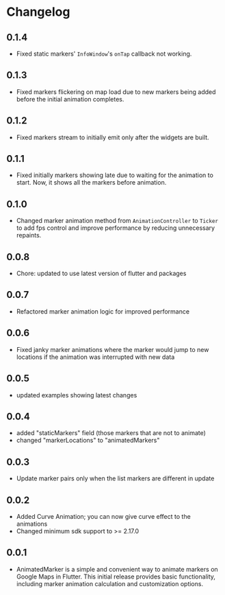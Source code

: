 # Changelog

## 0.1.4

* Fixed static markers' `InfoWindow`'s `onTap` callback not working.

## 0.1.3

* Fixed markers flickering on map load due to new markers being added before the initial animation completes.

## 0.1.2

* Fixed markers stream to initially emit only after the widgets are built.

## 0.1.1

* Fixed initially markers showing late due to waiting for the animation to start. Now, it shows all the markers before animation.

## 0.1.0

* Changed marker animation method from `AnimationController` to `Ticker` to add fps control and improve performance by reducing unnecessary repaints.

## 0.0.8

* Chore: updated to use latest version of flutter and packages

## 0.0.7

* Refactored marker animation logic for improved performance

## 0.0.6

* Fixed janky marker animations where the marker would jump to new locations if the animation was interrupted with new data

## 0.0.5

* updated examples showing latest changes

## 0.0.4

* added "staticMarkers" field (those markers that are not to animate)
* changed "markerLocations" to "animatedMarkers"

## 0.0.3

* Update marker pairs only when the list markers are different in update

## 0.0.2

* Added Curve Animation; you can now give curve effect to the animations
* Changed minimum sdk support to >= 2.17.0

## 0.0.1

* AnimatedMarker is a simple and convenient way to animate markers on Google Maps in Flutter. This initial release provides basic functionality, including marker animation calculation and customization options.
